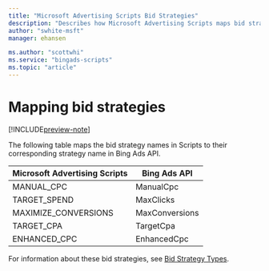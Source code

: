 ```yaml
---
title: "Microsoft Advertising Scripts Bid Strategies"
description: "Describes how Microsoft Advertising Scripts maps bid strategy types to Bing Ads API bid strategy names."
author: "swhite-msft"
manager: ehansen

ms.author: "scottwhi"
ms.service: "bingads-scripts"
ms.topic: "article"
---
```


# Mapping bid strategies

[!INCLUDE[preview-note](../includes/preview-note.md)]

The following table maps the bid strategy names in Scripts to their corresponding strategy name in Bing Ads API.

Microsoft Advertising Scripts|Bing Ads API
|-|-
MANUAL_CPC|ManualCpc
TARGET_SPEND|MaxClicks
MAXIMIZE_CONVERSIONS|MaxConversions
TARGET_CPA|TargetCpa
ENHANCED_CPC|EnhancedCpc

For information about these bid strategies, see [Bid Strategy Types](/advertising/guides/budget-bid-strategies#bidstrategytypes).

